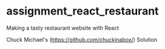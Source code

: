 # assignment_react_restaurant
Making a tasty restaurant website with React

Chuck Michael's (https://github.com/chuckinabox/) Solution
